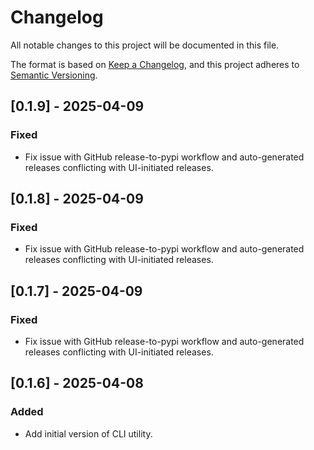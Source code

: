 # Changelog

All notable changes to this project will be documented in this file.

The format is based on [Keep a Changelog](https://keepachangelog.com/en/1.1.0/),
and this project adheres to [Semantic Versioning](https://semver.org/spec/v2.0.0.html).

## [0.1.9] - 2025-04-09

### Fixed

- Fix issue with GitHub release-to-pypi workflow and auto-generated releases conflicting with UI-initiated releases.

## [0.1.8] - 2025-04-09

### Fixed

- Fix issue with GitHub release-to-pypi workflow and auto-generated releases conflicting with UI-initiated releases.

## [0.1.7] - 2025-04-09

### Fixed

- Fix issue with GitHub release-to-pypi workflow and auto-generated releases conflicting with UI-initiated releases.

###

## [0.1.6] - 2025-04-08

### Added

- Add initial version of CLI utility.
